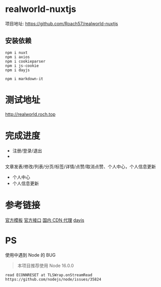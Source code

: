 # realworld-nuxtjs

项目地址: https://github.com/Roach57/realworld-nuxtjs
## 安装依赖

``` text
npm i nuxt
npm i axios
npm i cookieparser
npm i js-cookie
npm i dayjs

npm i markdown-it

```

# 测试地址

http://realworld.roch.top

# 完成进度

- 注册/登录/退出
- 

文章发表/修改/列表/分页/标签/详情/点赞/取消点赞、个人中心，个人信息更新

- 个人中心
- 个人信息更新


# 参考链接
[官方模板](https://github.com/gothinkster/realworld-starter-kit/blob/master/FRONTEND_INSTRUCTIONS.md)
[官方接口](https://github.com/gothinkster/realworld/tree/master/api)
[国内 CDN 代理](https://jsdelivr.com)
[dayjs](https://day.js.org/docs/en/display/format)


# PS

使用中遇到 Node 的 BUG

> 本项目推荐使用 Node 16.0.0

```dotnetcli
read ECONNRESET at TLSWrap.onStreamRead
https://github.com/nodejs/node/issues/35824
```
